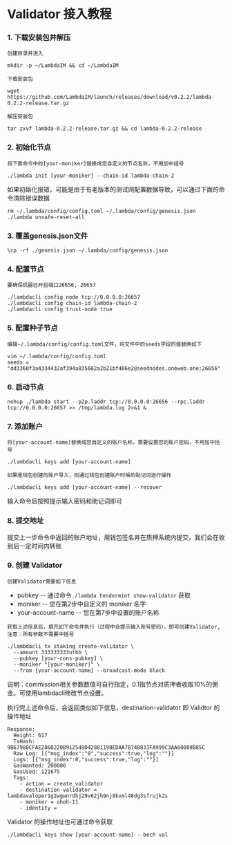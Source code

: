 # Validator 接入教程

### 1. 下载安装包并解压
`创建目录并进入`
```
mkdir -p ~/LambdaIM && cd ~/LambdaIM
```
`下载安装包`
```
wget https://github.com/LambdaIM/launch/releases/download/v0.2.2/lambda-0.2.2-release.tar.gz
```

`解压安装包`
```
tar zxvf lambda-0.2.2-release.tar.gz && cd lambda-0.2.2-release
```

### 2. 初始化节点  
`将下面命令中的[your-moniker]替换成您自定义的节点名称，不用加中括号`
```
./lambda init [your-moniker] --chain-id lambda-chain-2
```
如果初始化报错，可能是由于有老版本的测试网配置数据导致，可以通过下面的命令清除错误数据
```
rm ~/.lambda/config/config.toml ~/.lambda/config/genesis.json
./lambda unsafe-reset-all
```

### 3. 覆盖genesis.json文件
```
\cp -rf ./genesis.json ~/.lambda/config/genesis.json
```

### 4. 配置节点
`要确保机器已开启端口26656, 26657`
```
./lambdacli config node tcp://0.0.0.0:26657
./lambdacli config chain-id lambda-chain-2
./lambdacli config trust-node true
```

### 5. 配置种子节点  
`编辑~/.lambda/config/config.toml文件，将文件中的seeds字段的值替换如下`
```
vim ~/.lambda/config/config.toml
seeds = "dd3360f3a4334432af394a835662a2b21bf406e2@seednodes.oneweb.one:26656"
```

### 6. 启动节点  
```
nohup ./lambda start --p2p.laddr tcp://0.0.0.0:26656 --rpc.laddr tcp://0.0.0.0:26657 >> /tmp/lambda.log 2>&1 &
```

### 7. 添加账户  
`将[your-account-name]替换成您自定义的账户名称，需要设置您的账户密码，不用加中括号`
```
./lambdacli keys add [your-account-name]
```

```如果是钱包创建的账户导入，则通过钱包创建账户时候的助记词进行操作```
```
./lambdacli keys add [your-account-name] --recover
```
输入命令后按照提示输入密码和助记词即可


### 8. 提交地址
提交上一步命令中返回的账户地址，用钱包签名并在质押系统内提交，我们会在收到后一定时间内转账

### 9. 创建 Validator  
`创建Validator需要如下信息`
* pubkey -- 通过命令`./lambda tendermint show-validator` 获取
* moniker -- 您在第2步中自定义的 moniker 名字
* your-account-name -- 您在第7步中设置的账户名称

`获取上述信息后，填充如下命令并执行（过程中会提示输入账号密码），即可创建Validator, 注意：所有参数不需要中括号`
```
./lambdacli tx staking create-validator \
  --amount 333333333utbb \
  --pubkey [your-cons-pubkey] \
  --moniker "[your-moniker]" \
  --from [your-account-name] --broadcast-mode block 
```
说明：commission相关参数数值可自行指定，0.1指节点对质押者收取10%的佣金。可使用lambdacli修改节点设置。

执行完上述命令后，会返回类似如下信息，destination-validator 即 Validtor 的操作地址
```
Response:
  Height: 617
  TxHash: 9B67980CFAE286B220B912549D4288119BEDAA7B74B831FA999C3AA60089B85C
  Raw Log: [{"msg_index":"0","success":true,"log":""}]
  Logs: [{"msg_index":0,"success":true,"log":""}]
  GasWanted: 200000
  GasUsed: 121675
  Tags: 
    - action = create_validator
    - destination-validator = lambdavaloper1g2wgwnrdhj29v62jh9nj8kxml48dg3sfrujk2s
    - moniker = ohoh-11
    - identity =
```

Validator 的操作地址也可通过命令获取
```
./lambdacli keys show [your-account-name] --bech val
```



